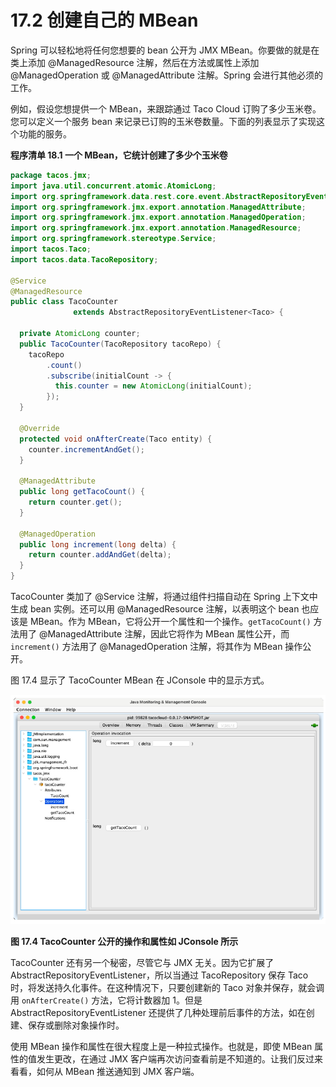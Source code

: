 # 17.2 创建自己的 MBean

Spring 可以轻松地将任何您想要的 bean 公开为 JMX MBean。你要做的就是在类上添加 @ManagedResource 注解，然后在方法或属性上添加 @ManagedOperation 或 @ManagedAttribute 注解。Spring 会进行其他必须的工作。

例如，假设您想提供一个 MBean，来跟踪通过 Taco Cloud 订购了多少玉米卷。您可以定义一个服务 bean 来记录已订购的玉米卷数量。下面的列表显示了实现这个功能的服务。

**程序清单 18.1 一个 MBean，它统计创建了多少个玉米卷**
```java
package tacos.jmx;
import java.util.concurrent.atomic.AtomicLong;
import org.springframework.data.rest.core.event.AbstractRepositoryEventListener;
import org.springframework.jmx.export.annotation.ManagedAttribute;
import org.springframework.jmx.export.annotation.ManagedOperation;
import org.springframework.jmx.export.annotation.ManagedResource;
import org.springframework.stereotype.Service;
import tacos.Taco;
import tacos.data.TacoRepository;

@Service
@ManagedResource
public class TacoCounter
              extends AbstractRepositoryEventListener<Taco> {

  private AtomicLong counter;
  public TacoCounter(TacoRepository tacoRepo) {
    tacoRepo
        .count()
        .subscribe(initialCount -> {
          this.counter = new AtomicLong(initialCount);
        });
  }

  @Override
  protected void onAfterCreate(Taco entity) {
    counter.incrementAndGet();
  }

  @ManagedAttribute
  public long getTacoCount() {
    return counter.get();
  }

  @ManagedOperation
  public long increment(long delta) {
    return counter.addAndGet(delta);
  }
}
```

TacoCounter 类加了 @Service 注解，将通过组件扫描自动在 Spring 上下文中生成 bean 实例。还可以用 @ManagedResource 注解，以表明这个 bean 也应该是 MBean。作为 MBean，它将公开一个属性和一个操作。`getTacoCount()` 方法用了 @ManagedAttribute 注解，因此它将作为 MBean 属性公开，而 `increment()` 方法用了 @ManagedOperation 注解，将其作为 MBean 操作公开。

图 17.4 显示了 TacoCounter MBean 在 JConsole 中的显示方式。

![](../assets/17.4.png)

**图 17.4 TacoCounter 公开的操作和属性如 JConsole 所示**

TacoCounter 还有另一个秘密，尽管它与 JMX 无关。因为它扩展了 AbstractRepositoryEventListener，所以当通过 TacoRepository 保存 Taco 时，将发送持久化事件。在这种情况下，只要创建新的 Taco 对象并保存，就会调用 `onAfterCreate()` 方法，它将计数器加 1。但是 AbstractRepositoryEventListener 还提供了几种处理前后事件的方法，如在创建、保存或删除对象操作时。

使用 MBean 操作和属性在很大程度上是一种拉式操作。也就是，即使 MBean 属性的值发生更改，在通过 JMX 客户端再次访问查看前是不知道的。让我们反过来看看，如何从 MBean 推送通知到 JMX 客户端。

